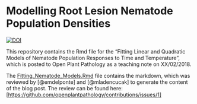 Modelling Root Lesion Nematode Population Densities
================

[![DOI](https://zenodo.org/badge/119438897.svg)](https://zenodo.org/badge/latestdoi/119438897)

This repository contains the Rmd file for the “Fitting Linear and
Quadratic Models of Nematode Population Responses to Time and
Temperature”, which is posted to Open Plant Pathology as a teaching note
on XX/02/2018.

The [Fitting\_Nematode\_Models.Rmd](Fitting_Nematode_Models.Rmd) file
contains the markdown, which was reviewed by [@emdelponte] and [@mladencucak]
to generate the content of the blog post. The review can be found here:
[https://github.com/openplantpathology/contributions/issues/1]
